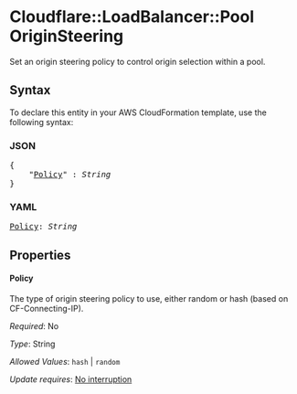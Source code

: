 # Cloudflare::LoadBalancer::Pool OriginSteering

Set an origin steering policy to control origin selection within a pool.

## Syntax

To declare this entity in your AWS CloudFormation template, use the following syntax:

### JSON

<pre>
{
    "<a href="#policy" title="Policy">Policy</a>" : <i>String</i>
}
</pre>

### YAML

<pre>
<a href="#policy" title="Policy">Policy</a>: <i>String</i>
</pre>

## Properties

#### Policy

The type of origin steering policy to use, either random or hash (based on CF-Connecting-IP).

_Required_: No

_Type_: String

_Allowed Values_: <code>hash</code> | <code>random</code>

_Update requires_: [No interruption](https://docs.aws.amazon.com/AWSCloudFormation/latest/UserGuide/using-cfn-updating-stacks-update-behaviors.html#update-no-interrupt)

